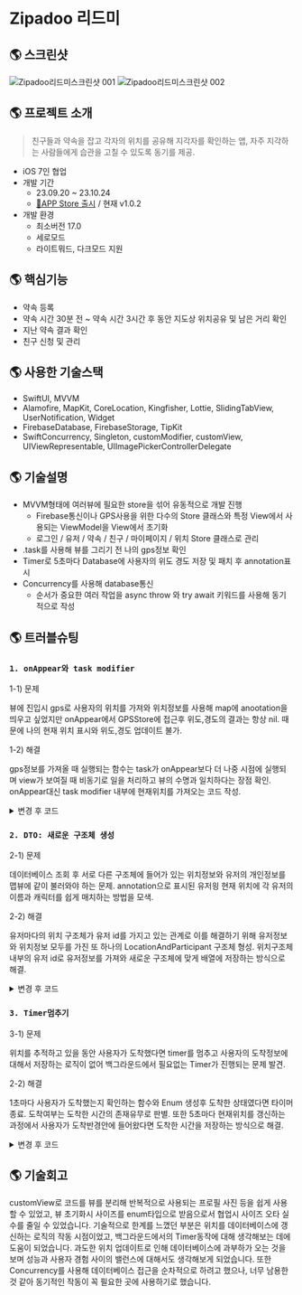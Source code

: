 # Zipadoo 리드미

## 🌎 스크린샷

![Zipadoo리드미스크린샷 001](https://github.com/nhyeonjeong/zipadoo/assets/102401977/478e43fa-f53c-4838-957f-bc08108c415f)
![Zipadoo리드미스크린샷 002](https://github.com/nhyeonjeong/zipadoo/assets/102401977/5fd6b564-98de-4bcc-971a-c58d11f21450)


## 🌎 프로젝트 소개
> 친구들과 약속을 잡고 각자의 위치를 공유해 지각자를 확인하는 앱, 자주 지각하는 사람들에게 습관을 고칠 수 있도록 동기를 제공.
- iOS 7인 협업
- 개발 기간
    - 23.09.20 ~ 23.10.24
    - [🔗APP Store 출시](https://apps.apple.com/kr/app/%EC%A7%80%ED%8C%8C%EB%91%90/id6474185787) / 현재 v1.0.2
- 개발 환경
    - 최소버전 17.0
    - 세로모드
    - 라이트뭐드, 다크모드 지원
 
## 🌎 핵심기능
- 약속 등록
- 약속 시간 30분 전 ~ 약속 시간 3시간 후 동안 지도상 위치공유 및 남은 거리 확인
- 지난 약속 결과 확인
- 친구 신청 및 관리

## 🌎 사용한 기술스택
- SwiftUI, MVVM
- Alamofire, MapKit, CoreLocation, Kingfisher, Lottie, SlidingTabView, UserNotification, Widget
- FirebaseDatabase, FirebaseStorage, TipKit
- SwiftConcurrency, Singleton, customModifier, customView, UIViewRepresentable, UIImagePickerControllerDelegate

## 🌎 기술설명
- MVVM형태에 여러뷰에 필요한 store을 섞어 유동적으로 개발 진행
  - Firebase통신이나 GPS사용을 위한 다수의 Store 클래스와 특정 View에서 사용되는 ViewModel을 View에서 초기화
  - 로그인 / 유저 / 약속 / 친구 / 마이페이지 / 위치 Store 클래스로 관리
- .task를 사용해 뷰를 그리기 전 나의 gps정보 확인
- Timer로 5초마다 Database에 사용자의 위도 경도 저장 및 패치 후 annotation표시
- Concurrency를 사용해 database통신
  - 순서가 중요한 여러 작업을 async throw 와 try await 키워드를 사용해 동기적으로 작성

## 🌎 트러블슈팅

### `1. onAppear와 task modifier`

1-1) 문제

뷰에 진입시 gps로 사용자의 위치를 가져와 위치정보를 사용해 map에 anootation을 띄우고 싶었지만 onAppear에서 GPSStore에 접근후 위도,경도의 결과는 항상 nil.
때문에 나의 현재 위치 표시와 위도,경도 업데이트 불가.

1-2) 해결

gps정보를 가져올 때 실행되는 함수는 
task가 onAppear보다 더 나중 시점에 실행되며 view가 보여질 때 비동기로 일을 처리하고 뷰의 수명과 일치하다는 장점 확인.
onAppear대신 task modifier 내부에 현재위치를 가져오는 코드 작성.

<details>
<summary>변경 후 코드</summary>
<div markdown="1">

<img width="652" alt="스크린샷 2024-07-02 오후 3 58 27" src="https://github.com/nhyeonjeong/zipadoo/assets/102401977/6cdf7936-a6b8-437b-895d-2fa922704fc6">

</div>
</details>

### `2. DTO: 새로운 구조체 생성`

2-1) 문제

데이터베이스 조회 후 서로 다른 구조체에 들어가 있는 위치정보와 유저의 개인정보를 맵뷰에 같이 불러와야 하는 문제. 
annotation으로 표시된 유저읭 현재 위치에 각 유저의 이름과 캐릭터를 쉽게 매치하는 방법을 모색.

2-2) 해결

유저마다의 위치 구조체가 유저 id를 가지고 있는 관계로 이를 해결하기 위해 유저정보와 위치정보 모두를 가진 또 하나의 LocationAndParticipant 구조체 형성.
위치구조체 내부의 유저 id로 유저정보를 가져와 새로운 구조체에 맞게 배열에 저장하는 방식으로 해결.

<details>
<summary>변경 후 코드</summary>
<div markdown="1">

<img width="489" alt="스크린샷 2024-07-02 오후 5 06 04" src="https://github.com/nhyeonjeong/zipadoo/assets/102401977/af9b4726-e1f1-4a01-8ac6-0873011220f4">
<img width="844" alt="스크린샷 2024-07-02 오후 5 08 05" src="https://github.com/nhyeonjeong/zipadoo/assets/102401977/e9859282-b81b-4ddb-bca2-aba25bce0d8f">

</div>
</details>

### `3. Timer멈추기`

3-1) 문제

위치를 추적하고 있을 동안 사용자가 도착했다면 timer를 멈추고 사용자의 도착정보에 대해서 저장하는 로직이 없어 백그라운드에서 필요없는 Timer가 진행되는 문제 발견.

2-2) 해결

1초마다 사용자가 도착했는지 확인하는 함수와 Enum 생성후 도착한 상태였다면 타이머 종료.
도착여부는 도착한 시간의 존재유무로 판별.
또한 5초마다 현재위치를 갱신하는 과정에서 사용자가 도착반경안에 들어왔다면 도착한 시간을 저장하는 방식으로 해결.

<details>
<summary>변경 후 코드</summary>
<div markdown="1">

<img width="513" alt="스크린샷 2024-07-02 오후 5 46 36" src="https://github.com/nhyeonjeong/zipadoo/assets/102401977/e6ef49bf-2f9a-42b6-9d2b-dd525521e3b4">

```swift
 timer = Timer.scheduledTimer(withTimeInterval: 1, repeats: locationStore.myLocation.arriveTime == 0) { _ in

    // 추적 종료된 약속인지 계산 -> 추적이 종료되면 지각횟수와 약속수 갱신 & 타이머 종료 & 뷰에서 나가는 알람
    timeType = classifyTime(promiseDate: promiseDate, afterThreeHourTime: afterThreeHourTime)
    // 추적이 종료됐다면 timer반복문 탈출
    if timeType == .endTracking {
        print("endTracking")
        // 타이머 종료
        timer?.invalidate()
        timer = nil
        Task {
            // 지각횟수, 약속수 갱신
            do {
                print("updateTrady")
                try await UserStore.updatePromiseTradyCount(promiseDate: promise.promiseDate, arriveTime: locationStore.myLocation.arriveTime)
            } catch {
                print("updatePromiseTradyCount실패")
            }
        }
        // 뷰탈출
        dismiss()
    } else {
        updateTimer += 1
        if updateTimer % 5 == 0 && locationStore.myLocation.arriveTime == 0 {
            updateTimer = 0 // 다시 초기화
            // 도착하지 않았을 때만 도착확인
            isArrived = didYouArrive(currentCoordinate:
                                        CLLocation( latitude: gpsStore.lastSeenLocation?.coordinate.latitude ?? 0,
                                                    longitude: gpsStore.lastSeenLocation?.coordinate.longitude ?? 0),
                                     arrivalCoordinate: CLLocation(latitude: promise.latitude, longitude: promise.longitude), effectiveDistance: arrivalCheckRadius)
            
            // 도착했다면 파베에 업데이트 및 locationStore.myLocation정보갱신
            // 도착하지 않았다면 위치 업데이트
            if isArrived == true {
                locationStore.myLocation.arriveTime = Date().timeIntervalSince1970
                let rank = locationStore.calculateRank()
                locationStore.updateArriveTime(locationId: locationStore.myLocation.id, arriveTime: locationStore.myLocation.arriveTime, rank: rank)
                // 도착 알림 실행
                alertStore.arrivalMsgAlert = ArrivalMsgModel(name: AuthStore.shared.currentUser?.nickName ?? "이름없음", profileImgString: AuthStore.shared.currentUser?.profileImageString ?? "doo1", rank: rank, arrivarDifference: promise.promiseDate - locationStore.myLocation.arriveTime, potato: 0)
                alertStore.isPresentedArrival.toggle()
                
            } else {
                locationStore.updateCurrentLocation(locationId: locationStore.myLocation.id, newLatitude: gpsStore.lastSeenLocation?.coordinate.latitude ?? 0, newLongtitude: gpsStore.lastSeenLocation?.coordinate.longitude ?? 0)
            }
        }
    }
}
RunLoop.current.add(timer ?? Timer(), forMode: .default)
```

</div>
</details>


## 🌎 기술회고
customView로 코드를 뷰를 분리해 반복적으로 사용되는 프로필 사진 등을 쉽게 사용할 수 있었고, 뷰 초기화시 사이즈를 enum타입으로 받음으로서 협업시 사이즈 오타 실수를 줄일 수 있었습니다.
기술적으로 한계를 느꼈던 부분은 위치를 데이터베이스에 갱신하는 로직의 작동 시점이었고, 백그라운드에서의 Timer동작에 대해 생각해보는 데에 도움이 되었습니다. 과도한 위치 업데이트로 인해 데이터베이스에 과부하가 오는 것을 보며 성능과 사용자 경험 사이의 밸런스에 대해서도 생각해보게 되었습니다. 
또한 Concurrency를 사용해 데이터베이스 접근을 순차적으로 하려고 했으나, 너무 남용한 것 같아 동기적인 작동이 꼭 필요한 곳에 사용하기로 했습니다.
